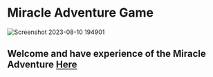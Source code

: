 # Miracle Adventure Game
![Screenshot 2023-08-10 194901](https://github.com/Miracle393/Miracle-Adventures/assets/100679386/4a2b6cd8-42e1-4b3e-aada-3d190705afdf)
## Welcome and have experience of the Miracle Adventure [Here](https://miraclej3.itch.io/miracle-adventures)
